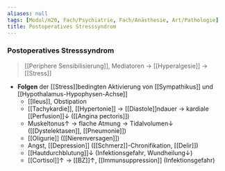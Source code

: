 ```yaml
---
aliases: null
tags: [Modul/m20, Fach/Psychiatrie, Fach/Anästhesie, Art/Pathologie]
title: Postoperatives Stresssyndrom
---
```

### Postoperatives Stresssyndrom
> [[Periphere Sensibilisierung]], Mediatoren → [[Hyperalgesie]] → [[Stress]]
- **Folgen** der [[Stress]]bedingten Aktivierung von [[Sympathikus]] und [[Hypothalamus-Hypophysen-Achse]]
	- [[Ileus]], Obstipation
	- [[Tachykardie]], [[Hypertonie]] → [[Diastole]]ndauer → kardiale [[Perfusion]]↓ ([[Angina pectoris]])
	- Muskeltonus↑ → flache Atmung → Tidalvolumen↓ ([[Dystelektasen]], [[Pneumonie]])
	- [[Oligurie]] ([[Nierenversagen]])
	- Angst, [[Depression]] ([[Schmerz]]-Chronifikation, [[Delir]])
	- [[Hautdurchblutung]]↓ (Infektionsgefahr, Wundheilung↓)
	- [[Cortisol]]↑ → [[BZ]]↑, [[Immunsuppression]] (Infektionsgefahr)